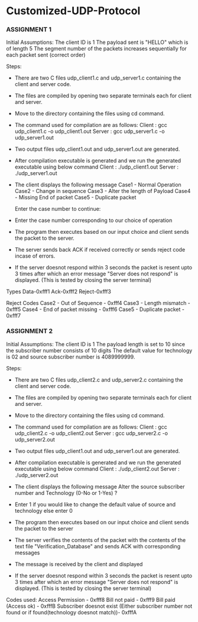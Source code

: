 # Customized-UDP-Protocol
### ASSIGNMENT 1 

Initial Assumptions: 
The client ID is 1 
The payload sent is "HELLO" which is of length 5
The segment number of the packets increases sequentially for each packet sent (correct order)

Steps:
* There are two C files udp_client1.c and udp_server1.c containing the client and server code.
* The files are compiled by opening two separate terminals each for client and server.
* Move to the directory containing the files using cd command.
* The command used for compilation are as follows:
	Client : gcc udp_client1.c -o udp_client1.out
	Server : gcc udp_server1.c -o udp_server1.out
* Two output files udp_client1.out and udp_server1.out are generated.
* After compilation executable is generated and we run the generated executable using below command
	Client : ./udp_client1.out
	Server : ./udp_server1.out
* The client displays the following message 
	Case1 - Normal Operation
	Case2 - Change in sequence
	Case3 - Alter the length of Payload
	Case4 - Missing End of packet
	Case5 - Duplicate packet

	Enter the case number to continue:

* Enter the case number corresponding to our choice of operation
* The program then executes based on our input choice and client sends the packet to the server.
* The server sends back ACK if received correctly or sends reject code incase of errors.
* If the server doesnot respond within 3 seconds the packet is resent upto 3 times after which an error message "Server does not respond" is displayed. (This is tested by closing the server terminal)

Types
Data-0xfff1
Ack-0xfff2
Reject-0xfff3

Reject Codes
Case2 - Out of Sequence - 0xfff4
Case3 - Length mismatch - 0xfff5
Case4 - End of packet missing - 0xfff6
Case5 - Duplicate packet - 0xfff7

### ASSIGNMENT 2 

Initial Assumptions: 
The client ID is 1 
The payload length is set to 10 since the subscriber number consists of 10 digits
The default value for technology is 02 and source subscriber number is 4089999999.

Steps:
* There are two C files udp_client2.c and udp_server2.c containing the client and server code.
* The files are compiled by opening two separate terminals each for client and server.
* Move to the directory containing the files using cd command.
* The command used for compilation are as follows:
	Client : gcc udp_client2.c -o udp_client2.out
	Server : gcc udp_server2.c -o udp_server2.out
* Two output files udp_client1.out and udp_server1.out are generated.
* After compilation executable is generated and we run the generated executable using below command
	Client : ./udp_client2.out
	Server : ./udp_server2.out
* The client displays the following message 
Alter the source subscriber number and Technology (0-No or 1-Yes) ? 

* Enter 1 if you would like to change the default value of source and technology else enter 0
* The program then executes based on our input choice and client sends the packet to the server
* The server verifies the contents of the packet with the contents of the text file "Verification_Database" and sends ACK with corresponding messages
* The message is received by the client and displayed
* If the server doesnot respond within 3 seconds the packet is resent upto 3 times after which an error message "Server does not respond" is displayed. (This is tested by closing the server terminal)


Codes used:
Access Permission - 0xfff8
Bill not paid - 0xfff9
Bill paid (Access ok) - 0xfffB
Subscriber doesnot exist (Either subscriber number not found or if found(technology doesnot match))- 0xfffA
